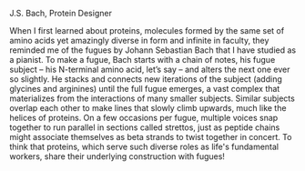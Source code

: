 J.S. Bach, Protein Designer

When I first learned about proteins, molecules formed by the same set of amino acids yet amazingly diverse in form and infinite in faculty, they reminded me of the fugues by Johann Sebastian Bach that I have studied as a pianist. To make a fugue, Bach starts with a chain of notes, his fugue subject – his N-terminal amino acid, let’s say – and alters the next one ever so slightly.  He stacks and connects new iterations of the subject (adding glycines and arginines) until the full fugue emerges, a vast complex that materializes from the interactions of many smaller subjects.  Similar subjects overlap each other to make lines that slowly climb upwards, much like the helices of proteins. On a few occasions per fugue, multiple voices snap together to run parallel in sections called strettos, just as peptide chains might associate themselves as beta strands to twist together in concert. To think that proteins, which serve such diverse roles as life's fundamental workers, share their underlying construction with fugues!
